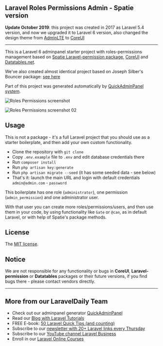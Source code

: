 ## Laravel Roles Permissions Admin - Spatie version

__Update October 2019__: this project was created in 2017 as Laravel 5.4 version, and now we upgraded it to Laravel 6 version, also changed the design theme from [AdminLTE](https://adminlte.io/) to [CoreUI](https://coreui.io)

- - - - -

This is a Laravel 6 adminpanel starter project with roles-permissions management based on [Spatie Laravel-permission package](https://github.com/spatie/laravel-permission), [CoreUI](https://coreui.io) and [Datatables.net](https://datatables.net).

We've also created almost identical project based on Joseph Silber's Bouncer package: [see here](https://github.com/LaravelDaily/laravel-roles-permissions-bouncer)

Part of this project was generated automatically by [QuickAdminPanel system](https://quickadminpanel.com/).

![Roles Permissions screenshot](https://laraveldaily.com/wp-content/uploads/2019/10/laravel-roles-permissions-users.png)

![Roles Permissions screenshot 02](https://laraveldaily.com/wp-content/uploads/2019/10/laravel-roles-permissions-roles.png)

## Usage

This is not a package - it's a full Laravel project that you should use as a starter boilerplate, and then add your own custom functionality.

- Clone the repository with `git clone`
- Copy `.env.example` file to `.env` and edit database credentials there
- Run `composer install`
- Run `php artisan key:generate`
- Run `php artisan migrate --seed` (it has some seeded data - see below)
- That's it: launch the main URL and login with default credentials `admin@admin.com` - `password`

This boilerplate has one role (`administrator`), one permission (`admin_permission`) and one administrator user.

With that user you can create more roles/permissions/users, and then use them in your code, by using functionality like `Gate` or `@can`, as in default Laravel, or with help of Spatie's package methods.

## License

The [MIT license](http://opensource.org/licenses/MIT).

## Notice

We are not responsible for any functionality or bugs in **CoreUI**, **Laravel-permission** or **Datatables** packages or their future versions, if you find bugs there - please contact vendors directly.

---

## More from our LaravelDaily Team

- Check out our adminpanel generator [QuickAdminPanel](https://quickadminpanel.com)
- Read our [Blog with Laravel Tutorials](https://laraveldaily.com)
- FREE E-book: [50 Laravel Quick Tips (and counting)](https://laraveldaily.com/free-e-book-40-laravel-quick-tips-and-counting/)
- Subscribe to our [newsletter with 20+ Laravel links every Thursday](http://laraveldaily.com/weekly-laravel-newsletter/)
- Subscribe to our [YouTube channel Laravel Business](https://www.youtube.com/channel/UCTuplgOBi6tJIlesIboymGA)
- Enroll in our [Laravel Online Courses](https://laraveldaily.teachable.com/)
